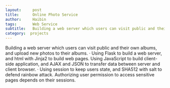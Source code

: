 ```yaml
---
layout:     post
title:      Online Photo Service
author:     Haibin
tags: 		Web Service
subtitle:  	Building a web server which users can visit public and their own albums, and upload new photos to their albums.
category:  projects
---
```



Building a web server which users can visit public and their own albums, and upload new photos to their albums.
· Using Flask to build a web server, and html with Jinja2 to build web pages. Using JavaScript to build client-side
application, and AJAX and JSON to transfer data between server and client browser.
· Using session to keep users state, and SHA512 with salt to defend rainbow attack. Authorizing user permission
to access sensitive pages depends on their sessions.